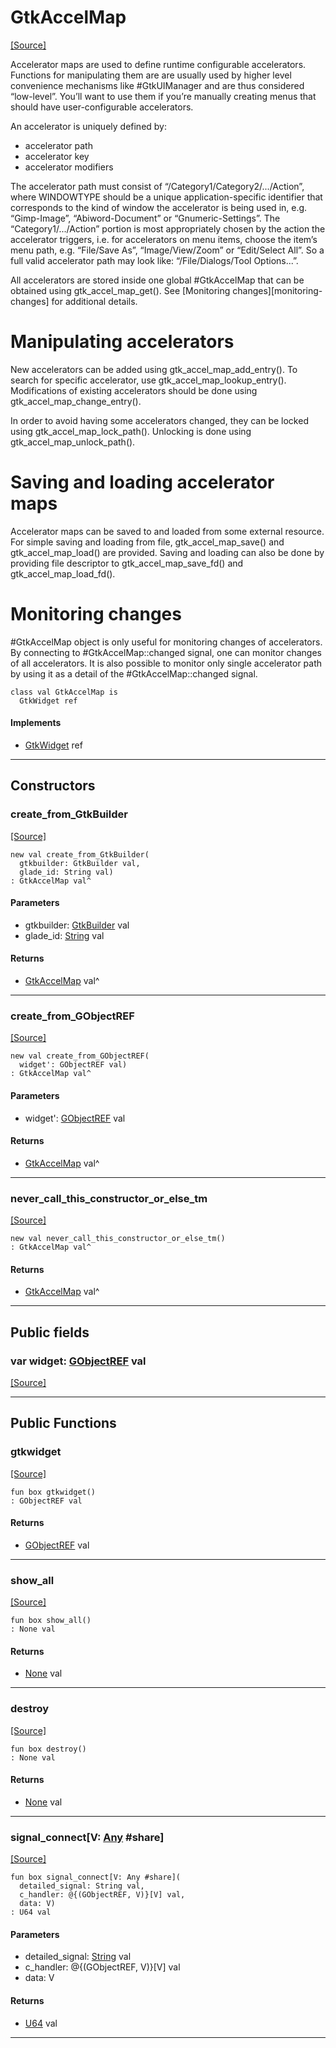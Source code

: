 # GtkAccelMap
<span class="source-link">[[Source]](src/gtk3/GtkAccelMap.md#L6)</span>

Accelerator maps are used to define runtime configurable accelerators.
Functions for manipulating them are are usually used by higher level
convenience mechanisms like #GtkUIManager and are thus considered
“low-level”. You’ll want to use them if you’re manually creating menus that
should have user-configurable accelerators.

An accelerator is uniquely defined by:
- accelerator path
- accelerator key
- accelerator modifiers

The accelerator path must consist of
“<WINDOWTYPE>/Category1/Category2/.../Action”, where WINDOWTYPE
should be a unique application-specific identifier that corresponds
to the kind of window the accelerator is being used in, e.g.
“Gimp-Image”, “Abiword-Document” or “Gnumeric-Settings”.
The “Category1/.../Action” portion is most appropriately chosen by
the action the accelerator triggers, i.e. for accelerators on menu
items, choose the item’s menu path, e.g. “File/Save As”,
“Image/View/Zoom” or “Edit/Select All”. So a full valid accelerator
path may look like: “<Gimp-Toolbox>/File/Dialogs/Tool Options...”.

All accelerators are stored inside one global #GtkAccelMap that can
be obtained using gtk_accel_map_get(). See
[Monitoring changes][monitoring-changes] for additional
details.

# Manipulating accelerators

New accelerators can be added using gtk_accel_map_add_entry().
To search for specific accelerator, use gtk_accel_map_lookup_entry().
Modifications of existing accelerators should be done using
gtk_accel_map_change_entry().

In order to avoid having some accelerators changed, they can be
locked using gtk_accel_map_lock_path(). Unlocking is done using
gtk_accel_map_unlock_path().

# Saving and loading accelerator maps

Accelerator maps can be saved to and loaded from some external
resource. For simple saving and loading from file,
gtk_accel_map_save() and gtk_accel_map_load() are provided.
Saving and loading can also be done by providing file descriptor
to gtk_accel_map_save_fd() and gtk_accel_map_load_fd().

# Monitoring changes

#GtkAccelMap object is only useful for monitoring changes of
accelerators. By connecting to #GtkAccelMap::changed signal, one
can monitor changes of all accelerators. It is also possible to
monitor only single accelerator path by using it as a detail of
the #GtkAccelMap::changed signal.


```pony
class val GtkAccelMap is
  GtkWidget ref
```

#### Implements

* [GtkWidget](gtk3-GtkWidget.md) ref

---

## Constructors

### create_from_GtkBuilder
<span class="source-link">[[Source]](src/gtk3/GtkAccelMap.md#L66)</span>


```pony
new val create_from_GtkBuilder(
  gtkbuilder: GtkBuilder val,
  glade_id: String val)
: GtkAccelMap val^
```
#### Parameters

*   gtkbuilder: [GtkBuilder](gtk3-GtkBuilder.md) val
*   glade_id: [String](builtin-String.md) val

#### Returns

* [GtkAccelMap](gtk3-GtkAccelMap.md) val^

---

### create_from_GObjectREF
<span class="source-link">[[Source]](src/gtk3/GtkAccelMap.md#L69)</span>


```pony
new val create_from_GObjectREF(
  widget': GObjectREF val)
: GtkAccelMap val^
```
#### Parameters

*   widget': [GObjectREF](gtk3-..-gobject-GObjectREF.md) val

#### Returns

* [GtkAccelMap](gtk3-GtkAccelMap.md) val^

---

### never_call_this_constructor_or_else_tm
<span class="source-link">[[Source]](src/gtk3/GtkAccelMap.md#L72)</span>


```pony
new val never_call_this_constructor_or_else_tm()
: GtkAccelMap val^
```

#### Returns

* [GtkAccelMap](gtk3-GtkAccelMap.md) val^

---

## Public fields

### var widget: [GObjectREF](gtk3-..-gobject-GObjectREF.md) val
<span class="source-link">[[Source]](src/gtk3/GtkAccelMap.md#L62)</span>



---

## Public Functions

### gtkwidget
<span class="source-link">[[Source]](src/gtk3/GtkAccelMap.md#L64)</span>


```pony
fun box gtkwidget()
: GObjectREF val
```

#### Returns

* [GObjectREF](gtk3-..-gobject-GObjectREF.md) val

---

### show_all
<span class="source-link">[[Source]](src/gtk3/GtkWidget.md#L4)</span>


```pony
fun box show_all()
: None val
```

#### Returns

* [None](builtin-None.md) val

---

### destroy
<span class="source-link">[[Source]](src/gtk3/GtkWidget.md#L7)</span>


```pony
fun box destroy()
: None val
```

#### Returns

* [None](builtin-None.md) val

---

### signal_connect\[V: [Any](builtin-Any.md) #share\]
<span class="source-link">[[Source]](src/gtk3/GtkWidget.md#L10)</span>


```pony
fun box signal_connect[V: Any #share](
  detailed_signal: String val,
  c_handler: @{(GObjectREF, V)}[V] val,
  data: V)
: U64 val
```
#### Parameters

*   detailed_signal: [String](builtin-String.md) val
*   c_handler: @{(GObjectREF, V)}[V] val
*   data: V

#### Returns

* [U64](builtin-U64.md) val

---

